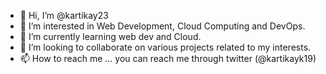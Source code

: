 - 👋 Hi, I’m @kartikay23
- 👀 I’m interested in Web Development, Cloud Computing and DevOps.
- 🌱 I’m currently learning web dev and Cloud.
- 💞️ I’m looking to collaborate on various projects related to my interests.
- 📫 How to reach me ... you can reach me through twitter (@kartikayk19)

<!---
kartikay23/kartikay23 is a ✨ special ✨ repository because its `README.md` (this file) appears on your GitHub profile.
You can click the Preview link to take a look at your changes.
--->
